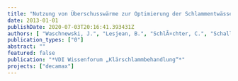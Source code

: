 ```yaml
---
title: "Nutzung von Überschusswärme zur Optimierung der Schlammentwässerung"
date: 2013-01-01
publishDate: 2020-07-03T20:16:41.393431Z
authors: [ "Waschnewski, J.", "Lesjean, B.", "SchlÃ¤chter, C.", "Schaller, J.", "Exner, E." ]
publication_types: ["0"]
abstract: ""
featured: false
publication: "*VDI Wissenforum „Klärschlammbehandlung“*"
projects: ["decamax"]
---
```


